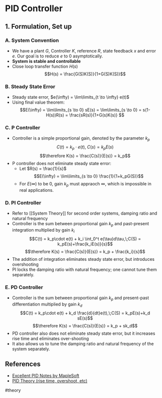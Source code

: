 # PID Controller

## 1. Formulation, Set up

### A. System Convention
- We have a plant $G$, Controller $K$, reference $R$, state feedback $x$ and error $e$. Our goal is to reduce $e$ to $0$ asymptotically.
- **System is stable and controllable**
- Close loop transfer function $H(s)$
$$H(s) = \frac{G(S)K(S)}{1+G(S)K(S)}$$

### B. Steady State Error
- Steady state error, $e(\infty) = \lim\limits_{t \to \infty} e(t)$
- Using final value theorem:
$$E(\infty) = \lim\limits_{s \to 0} sE(s) = \lim\limits_{s \to 0} = s(1-H(s))R(s) = \frac{sR(s)}{1+G(s)K(s)} $$

### C. P Controller
- Controller is a simple proportional gain, denoted by the parameter $k_p$
$$C(t) = k_p \cdot e(t),\; C(s) = k_p E(s)$$
$$\therefore K(s) = \frac{C(s)}{E(s)} = k_p$$
- P controller does not eliminate steady state error:
	- Let $R(s) = \frac{1}{s}$
	$$E(\infty) = \lim\limits_{s \to 0} \frac{1}{1+k_pG(S)}$$
	- For $E(\infty)$ to be $0$, gain $k_p$ must appraoch $\infty$, which is impossible in real applications.

### D. PI Controller
- Refer to [[System Theory]] for second order systems, damping ratio and natural frequency
- Controller is the sum between proportional gain $k_p$ and past-present integration multiplied by gain $k_i$
$$C(t) = k_p\cdot e(t) + k_i \int_0^t e(\tau)d\tau,\;C(S) = k_pE(s)+\frac{k_iE(s)}{s}$$
$$\therefore K(s) = \frac{C(s)}{E(s)} = k_p + \frac{k_i}{s}$$
- The addition of integration eliminates steady state error, but introduces overshooting
- PI locks the damping ratio with natural frequency; one cannot tune them separately.

### E. PD Controller
- Controller is the sum between proportional gain $k_p$ and present-past differentiation multiplied by gain $k_d$
$$C(t) = k_p\cdot e(t) + k_d \frac{d}{dt}e(t),\;C(S) = k_pE(s)+k_d sE(s)$$
$$\therefore K(s) = \frac{C(s)}{E(s)} = k_p + sk_d$$
- PD controller also does not eliminate steady state error, but it increases rise time and eliminates over-shooting
- It also allows us to tune the damping ratio and natural frequency of the system separately. 




## References
-  [Excellent PID Notes by MapleSoft](https://www.maplesoft.com/content/EngineeringFundamentals/12/MapleDocument_12/PID%20Control.pdf)
- [PID Theory (rise time, overshoot, etc)](https://www.ni.com/en-us/innovations/white-papers/06/pid-theory-explained.html)



#theory